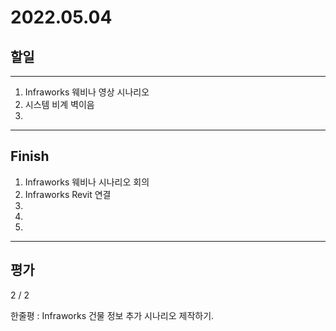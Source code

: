 # 2022.05.04

## 할일

------

1. Infraworks 웨비나 영상 시나리오 
2. 시스템 비계 벽이음
3. 







------

## Finish

1. Infraworks 웨비나 시나리오 회의
2. Infraworks Revit 연결
3. 
4. 
5. 


------

## 평가

  2 / 2

한줄평 : Infraworks 건물 정보 추가 시나리오 제작하기.